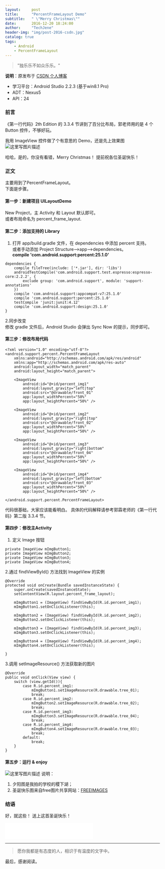 ```yaml
---
layout:     post
title:      "PercentFrameLayout Demo"
subtitle:   " \"Merry Christmas\""
date:       2016-12-20 18:24:00
author:     "TechJene"
header-img: "img/post-2016-csdn.jpg"
catalog: true
tags:
    - Android
    - PercentFrameLayout
---
```

> "独乐乐不如众乐乐。"

**说明**：原发布于 [CSDN 个人博客](http://blog.csdn.net/yaoyuandemeili/article/details/53766737)

- 学习平台：Android Studio 2.2.3 (基于win8.1 Pro)
- ADT：Nexus5
- API：24

### 前言

《第一行代码》2th Edition 的 3.3.4 节讲到了百分比布局，郭老师用的是 4 个 Button 控件，不够好玩。

我用 ImageView 控件做了个有意思的 Demo，还是先上效果图
![这里写图片描述](http://img.blog.csdn.net/20161220164809630?watermark/2/text/aHR0cDovL2Jsb2cuY3Nkbi5uZXQvWWFveXVhbmRlbWVpbGk=/font/5a6L5L2T/fontsize/400/fill/I0JBQkFCMA==/dissolve/70/gravity/SouthEast)

哈哈，是的，你没有看错，Merry Christmas！
提前祝各位圣诞快乐！

### 正文

主要用到了PercentFrameLayout。  
下面是步骤。

#### 第一步：新建项目 UILayoutDemo
New Project，主 Activity 和 Layout 默认即可。  
或者布局命名为 percent_frame_layout.

#### 第二步：添加支持的 Library
1. 打开 app/build.gradle 文件，在 dependencies 中添加 percent 支持。  
或者手动添加 Project Structure-->app-->dependencies。  
**compile 'com.android.support:percent:25.1.0'**

```
dependencies {
    compile fileTree(include: ['*.jar'], dir: 'libs')
    androidTestCompile('com.android.support.test.espresso:espresso-core:2.2.2', {
        exclude group: 'com.android.support', module: 'support-annotations'
    })
    compile 'com.android.support:appcompat-v7:25.1.0'
    compile 'com.android.support:percent:25.1.0'
    testCompile 'junit:junit:4.12'
    compile 'com.android.support:design:25.1.0'
}
```
2.同步改变  
修改 gradle 文件后，Android Studio 会弹出 Sync Now 的提示，同步即可。

#### 第三步：修改布局代码

```
<?xml version="1.0" encoding="utf-8"?>
<android.support.percent.PercentFrameLayout
    xmlns:android="http://schemas.android.com/apk/res/android"
    xmlns:app="http://schemas.android.com/apk/res-auto"
    android:layout_width="match_parent"
    android:layout_height="match_parent">

    <ImageView
        android:id="@+id/percent_img1"
        android:layout_gravity="left|top"
        android:src="@drawable/front_01"
        app:layout_widthPercent="50%"
        app:layout_heightPercent="50%" />

    <ImageView
        android:id="@+id/percent_img2"
        android:layout_gravity="right|top"
        android:src="@drawable/front_02"
        app:layout_widthPercent="50%"
        app:layout_heightPercent="50%" />

    <ImageView
        android:id="@+id/percent_img3"
        android:layout_gravity="right|bottom"
        android:src="@drawable/front_04"
        app:layout_widthPercent="50%"
        app:layout_heightPercent="50%" />

    <ImageView
        android:id="@+id/percent_img4"
        android:layout_gravity="left|bottom"
        android:src="@drawable/front_03"
        app:layout_widthPercent="50%"
        app:layout_heightPercent="50%" />

</android.support.percent.PercentFrameLayout>
```
代码很基础，大家应该能看明白。
具体的代码解释请参考郭霖老师的《第一行代码》第二版 3.3.4 节。

#### 第四步：修改主Activity
1. 定义 Image 按钮

```
private ImageView mImgButton1;
private ImageView mImgButton2;
private ImageView mImgButton3;
private ImageView mImgButton4;
```
2.通过 findViewById() 方法找到 ImageView 的实例

```
@Override
protected void onCreate(Bundle savedInstanceState) {
    super.onCreate(savedInstanceState);
    setContentView(R.layout.percent_frame_layout);

    mImgButton1 = (ImageView) findViewById(R.id.percent_img1);
    mImgButton1.setOnClickListener(this);

    mImgButton2 = (ImageView) findViewById(R.id.percent_img2);
    mImgButton2.setOnClickListener(this);

    mImgButton3 = (ImageView) findViewById(R.id.percent_img3);
    mImgButton3.setOnClickListener(this);

    mImgButton4 = (ImageView) findViewById(R.id.percent_img4);
    mImgButton4.setOnClickListener(this);

}
```
3.调用 setImageResource() 方法获取新的图片

```
@Override
public void onClick(View view) {
    switch (view.getId()){
        case R.id.percent_img1:
            mImgButton1.setImageResource(R.drawable.tree_01);
            break;
        case R.id.percent_img2:
            mImgButton2.setImageResource(R.drawable.tree_02);
            break;
        case R.id.percent_img3:
            mImgButton3.setImageResource(R.drawable.tree_04);
            break;
        case R.id.percent_img4:
            mImgButton4.setImageResource(R.drawable.tree_03);
            break;
        default:
            break;
    }
}
```
#### 第五步：运行 & enjoy
![这里写图片描述](http://img.blog.csdn.net/20161220172414171?watermark/2/text/aHR0cDovL2Jsb2cuY3Nkbi5uZXQvWWFveXVhbmRlbWVpbGk=/font/5a6L5L2T/fontsize/400/fill/I0JBQkFCMA==/dissolve/70/gravity/SouthEast)
说明：
 1. 夕阳图是我拍的学校的稷下湖；
 2. 圣诞快乐图来自free图片共享网站：[FREEIMAGES](http://cn.freeimages.com/)

### 结语
 好，就这些！
 送上这首圣诞快乐！  
<iframe frameborder="no" border="0" marginwidth="0" marginheight="0" width="286" height="52" src="//music.163.com/outchain/player?type=2&id=5388787&auto=0&height=32"></iframe>



---------
> 愿你我都是有态度的人，相识于有温度的文字中。

最后，感谢阅读。
